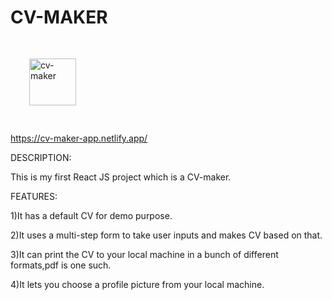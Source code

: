 # CV-MAKER

<img style="margin: 30px" src="https://github.com/Undisclosed64/cv-maker/blob/main/cv-maker.png" alt="cv-maker" height="75" />  


https://cv-maker-app.netlify.app/

DESCRIPTION:

This is my first React JS project which is a CV-maker.


FEATURES:

1)It has a default CV for demo purpose.

2)It uses a multi-step form to take user inputs and makes CV based on that.

3)It can print the CV to your local machine in a bunch of different formats,pdf is one such.

4)It lets you choose a profile picture from your local machine.




